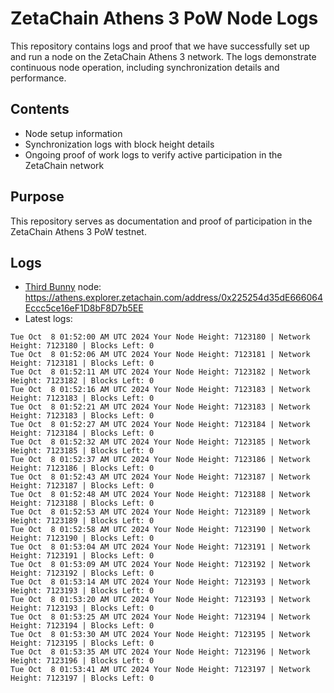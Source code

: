 # ZetaChain Athens 3 PoW Node Logs
This repository contains logs and proof that we have successfully set up and run a node on the ZetaChain Athens 3 network. The logs demonstrate continuous node operation, including synchronization details and performance.

## Contents
- Node setup information
- Synchronization logs with block height details
- Ongoing proof of work logs to verify active participation in the ZetaChain network

## Purpose
This repository serves as documentation and proof of participation in the ZetaChain Athens 3 PoW testnet.

## Logs

- [Third Bunny](https://thirdbunny.xyz/) node: https://athens.explorer.zetachain.com/address/0x225254d35dE666064Eccc5ce16eF1D8bF8D7b5EE
- Latest logs:
```
Tue Oct  8 01:52:00 AM UTC 2024 Your Node Height: 7123180 | Network Height: 7123180 | Blocks Left: 0
Tue Oct  8 01:52:06 AM UTC 2024 Your Node Height: 7123181 | Network Height: 7123181 | Blocks Left: 0
Tue Oct  8 01:52:11 AM UTC 2024 Your Node Height: 7123182 | Network Height: 7123182 | Blocks Left: 0
Tue Oct  8 01:52:16 AM UTC 2024 Your Node Height: 7123183 | Network Height: 7123183 | Blocks Left: 0
Tue Oct  8 01:52:21 AM UTC 2024 Your Node Height: 7123183 | Network Height: 7123183 | Blocks Left: 0
Tue Oct  8 01:52:27 AM UTC 2024 Your Node Height: 7123184 | Network Height: 7123184 | Blocks Left: 0
Tue Oct  8 01:52:32 AM UTC 2024 Your Node Height: 7123185 | Network Height: 7123185 | Blocks Left: 0
Tue Oct  8 01:52:37 AM UTC 2024 Your Node Height: 7123186 | Network Height: 7123186 | Blocks Left: 0
Tue Oct  8 01:52:43 AM UTC 2024 Your Node Height: 7123187 | Network Height: 7123187 | Blocks Left: 0
Tue Oct  8 01:52:48 AM UTC 2024 Your Node Height: 7123188 | Network Height: 7123188 | Blocks Left: 0
Tue Oct  8 01:52:53 AM UTC 2024 Your Node Height: 7123189 | Network Height: 7123189 | Blocks Left: 0
Tue Oct  8 01:52:58 AM UTC 2024 Your Node Height: 7123190 | Network Height: 7123190 | Blocks Left: 0
Tue Oct  8 01:53:04 AM UTC 2024 Your Node Height: 7123191 | Network Height: 7123191 | Blocks Left: 0
Tue Oct  8 01:53:09 AM UTC 2024 Your Node Height: 7123192 | Network Height: 7123192 | Blocks Left: 0
Tue Oct  8 01:53:14 AM UTC 2024 Your Node Height: 7123193 | Network Height: 7123193 | Blocks Left: 0
Tue Oct  8 01:53:20 AM UTC 2024 Your Node Height: 7123193 | Network Height: 7123193 | Blocks Left: 0
Tue Oct  8 01:53:25 AM UTC 2024 Your Node Height: 7123194 | Network Height: 7123194 | Blocks Left: 0
Tue Oct  8 01:53:30 AM UTC 2024 Your Node Height: 7123195 | Network Height: 7123195 | Blocks Left: 0
Tue Oct  8 01:53:35 AM UTC 2024 Your Node Height: 7123196 | Network Height: 7123196 | Blocks Left: 0
Tue Oct  8 01:53:41 AM UTC 2024 Your Node Height: 7123197 | Network Height: 7123197 | Blocks Left: 0
```
